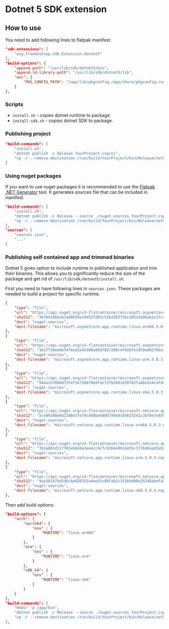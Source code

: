 # Dotnet 5 SDK extension

## How to use
You need to add following lines to flatpak manifest:
```json
"sdk-extensions": [
    "org.freedesktop.Sdk.Extension.dotnet5"
],
"build-options": {
    "append-path": "/usr/lib/sdk/dotnet5/bin",
    "append-ld-library-path": "/usr/lib/sdk/dotnet5/lib",
    "env": {
        "PKG_CONFIG_PATH": "/app/lib/pkgconfig:/app/share/pkgconfig:/usr/lib/pkgconfig:/usr/share/pkgconfig:/usr/lib/sdk/dotnet5/lib/pkgconfig"
    }
},
```

###  Scripts
* `install.sh` - copies dotnet runtime to package.
* `install-sdk.sh` - copies dotnet SDK to package.

### Publishing project

```json
"build-commands": [
    "install.sh",
    "dotnet publish -c Release YourProject.csproj",
    "cp -r --remove-destination /run/build/YourProject/bin/Release/net5.0/publish/ /app/bin/",
]
```

### Using nuget packages
If you want to use nuget packages it is recommended to use the [Flatpak .NET Generator](https://github.com/flatpak/flatpak-builder-tools/tree/master/dotnet) tool. It generates sources file that can be included in manifest.

```json
"build-commands": [
    "install.sh",
    "dotnet publish -c Release --source ./nuget-sources YourProject.csproj",
    "cp -r --remove-destination /run/build/YourProject/bin/Release/net5.0/publish/ /app/bin/"
],
"sources": [
    "sources.json",
    "..."
]
```

### Publishing self contained app and trimmed binaries
Dotnet 5 gives option to include runtime in published application and trim their binaries. This allows you to significantly reduce the size of the package and get rid of `/usr/lib/sdk/dotnet5/install.sh`. 

First you need to have following lines in `sources.json`. These packages are needed to build a project for specific runtime. 

```json
{
    "type": "file",
    "url": "https://api.nuget.org/v3-flatcontainer/microsoft.aspnetcore.app.runtime.linux-arm64/5.0.3/microsoft.aspnetcore.app.runtime.linux-arm64.5.0.3.nupkg",
    "sha512": "36fb418bba43a80650a19452fd03c52bd2b5736cdd52da9bab1e2fcacff8ad547f875ab96fa0be7da4bb7981ef64e51ae82256b1a64447a0dde9ed946d2eb1e7",
    "dest": "nuget-sources",
    "dest-filename": "microsoft.aspnetcore.app.runtime.linux-arm64.5.0.3.nupkg"
},
{
    "type": "file",
    "url": "https://api.nuget.org/v3-flatcontainer/microsoft.aspnetcore.app.runtime.linux-arm/5.0.3/microsoft.aspnetcore.app.runtime.linux-arm.5.0.3.nupkg",
    "sha512": "1b1ff20ee9e54f8ad3ad2480a0b97867200c476dd7ec859ed9370be350e068421202a1d781f29867875b90f1d8886d86e55f8e603bdf1e81319c313b87ade23a",
    "dest": "nuget-sources",
    "dest-filename": "microsoft.aspnetcore.app.runtime.linux-arm.5.0.3.nupkg"
},
{
    "type": "file",
    "url": "https://api.nuget.org/v3-flatcontainer/microsoft.aspnetcore.app.runtime.linux-x64/5.0.3/microsoft.aspnetcore.app.runtime.linux-x64.5.0.3.nupkg",
    "sha512": "944acb70bb873fef3e7204766dfacf2fb20dc670762fa46e2e4c4fdeaf3fb486187cb0d4d225a503f9af8decdc44d8d089896a37d8a644d270a48a0e6140ba98",
    "dest": "nuget-sources",
    "dest-filename": "microsoft.aspnetcore.app.runtime.linux-x64.5.0.3.nupkg"
},
{
    "type": "file",
    "url": "https://api.nuget.org/v3-flatcontainer/microsoft.netcore.app.runtime.linux-arm64/5.0.3/microsoft.netcore.app.runtime.linux-arm64.5.0.3.nupkg",
    "sha512": "5ce89398e6b2388e57e79c448be680b7d4e0c0a625241c3bf6e7e8590db981ddad71bb0fbd5f80c6a5a1ab84ade623c9f85803af42eea3cafb423acde263d1ca",
    "dest": "nuget-sources",
    "dest-filename": "microsoft.netcore.app.runtime.linux-arm64.5.0.3.nupkg"
},
{
    "type": "file",
    "url": "https://api.nuget.org/v3-flatcontainer/microsoft.netcore.app.runtime.linux-arm/5.0.3/microsoft.netcore.app.runtime.linux-arm.5.0.3.nupkg",
    "sha512": "3b1a001d117f01eb6eba3eeecc4cfc9364e961b4fbc377646aad2a5de76cbe08114f1204540bd032b174c32810a9ec4833a53ca8310e0065b9d43ea39fb4b814",
    "dest": "nuget-sources",
    "dest-filename": "microsoft.netcore.app.runtime.linux-arm.5.0.3.nupkg"
},
{
    "type": "file",
    "url": "https://api.nuget.org/v3-flatcontainer/microsoft.netcore.app.runtime.linux-x64/5.0.3/microsoft.netcore.app.runtime.linux-x64.5.0.3.nupkg",
    "sha512": "4aa301976d5d6cbe626315a4ee31c88fab2c331bbd90e25246abefa54c89331ef00c645b6df174dbf772d3779f7ba33c6bde6ee1e4eeebabd0ce812745768951",
    "dest": "nuget-sources",
    "dest-filename": "microsoft.netcore.app.runtime.linux-x64.5.0.3.nupkg"
},
```

Then add build options:

```json
"build-options": {
    "arch": {
        "aarch64": {
            "env" : {
                "RUNTIME": "linux-arm64"
            }
        },
        "arm": {
            "env" : {
                "RUNTIME": "linux-arm"
            }
        },
        "x86_64": {
            "env" : {
                "RUNTIME": "linux-x64"
            }
        }
    }
},
"build-commands": [
    "mkdir -p /app/bin",
    "dotnet publish -c Release --source ./nuget-sources YourProject.csproj --runtime $RUNTIME --self-contained true",
    "cp -r --remove-destination /run/build/YourProject/bin/Release/net5.0/$RUNTIME/publish/* /app/bin/",
],
```
